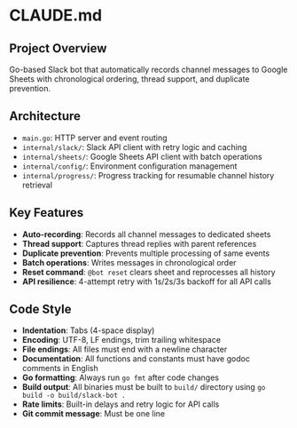# CLAUDE.md

## Project Overview
Go-based Slack bot that automatically records channel messages to Google Sheets with chronological ordering, thread support, and duplicate prevention.

## Architecture
- `main.go`: HTTP server and event routing
- `internal/slack/`: Slack API client with retry logic and caching  
- `internal/sheets/`: Google Sheets API client with batch operations
- `internal/config/`: Environment configuration management
- `internal/progress/`: Progress tracking for resumable channel history retrieval

## Key Features
- **Auto-recording**: Records all channel messages to dedicated sheets
- **Thread support**: Captures thread replies with parent references
- **Duplicate prevention**: Prevents multiple processing of same events
- **Batch operations**: Writes messages in chronological order
- **Reset command**: `@bot reset` clears sheet and reprocesses all history
- **API resilience**: 4-attempt retry with 1s/2s/3s backoff for all API calls

## Code Style
- **Indentation**: Tabs (4-space display)
- **Encoding**: UTF-8, LF endings, trim trailing whitespace
- **File endings**: All files must end with a newline character
- **Documentation**: All functions and constants must have godoc comments in English
- **Go formatting**: Always run `go fmt` after code changes
- **Build output**: All binaries must be built to `build/` directory using `go build -o build/slack-bot .`
- **Rate limits**: Built-in delays and retry logic for API calls
- **Git commit message**: Must be one line

